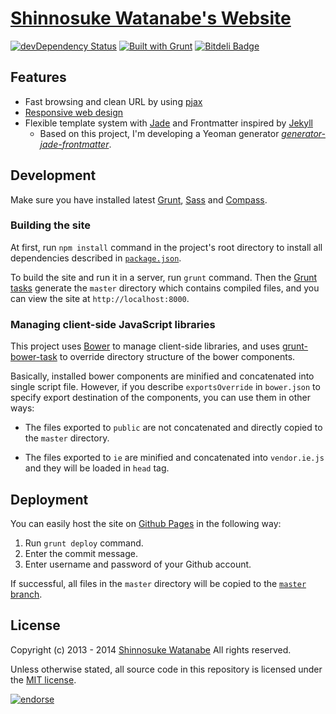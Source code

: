 # [Shinnosuke Watanabe's Website](http://shinnn.github.io)

[![devDependency Status](https://david-dm.org/shinnn/shinnn.github.io/dev-status.png)](https://david-dm.org/shinnn/shinnn.github.io#info=devDependencies)
[![Built with Grunt](https://cdn.gruntjs.com/builtwith.png)](http://gruntjs.com/)
[![Bitdeli Badge](https://d2weczhvl823v0.cloudfront.net/shinnn/shinnn.github.io/trend.png)](https://bitdeli.com/free "Bitdeli Badge")

## Features

* Fast browsing and clean URL by using [pjax](https://github.com/defunkt/jquery-pjax/)
* [Responsive web design](http://en.wikipedia.org/wiki/Responsive_web_design)
* Flexible template system with [Jade](http://jade-lang.com/) and Frontmatter inspired by [Jekyll](http://jekyllrb.com/)
  * Based on this project, I'm developing a Yeoman generator *[generator-jade-frontmatter](https://github.com/shinnn/generator-jade-frontmatter)*.

## Development

Make sure you have installed latest [Grunt](http://gruntjs.com/), [Sass](http://sass-lang.com/) and [Compass](http://compass-style.org/).

### Building the site

At first, run `npm install` command in the project's root directory to install all dependencies described in [`package.json`](./package.json).

To build the site and run it in a server, run `grunt` command. Then the [Grunt tasks](./Gruntfile.coffee) generate the `master` directory which contains compiled files, and you can view the site at `http://localhost:8000`.

### Managing client-side JavaScript libraries

This project uses [Bower](http://bower.io/) to manage client-side libraries, and uses [grunt-bower-task](https://github.com/yatskevich/grunt-bower-task) to override directory structure of the bower components.

Basically, installed bower components are minified and concatenated into single script file. However, if you describe `exportsOverride` in `bower.json` to specify export destination of the components, you can use them in other ways:

* The files exported to `public` are not concatenated and directly copied to the `master` directory.

* The files exported to `ie` are minified and concatenated into `vendor.ie.js` and they will be loaded in `head` tag.

## Deployment

You can easily host the site on [Github Pages](http://pages.github.com/) in the following way:

1. Run `grunt deploy` command.
2. Enter the commit message.
3. Enter username and password of your Github account.

If successful, all files in the `master` directory will be copied to the [`master` branch](https://github.com/shinnn/shinnn.github.io/tree/master).

## License

Copyright (c) 2013 - 2014 [Shinnosuke Watanabe](https://github.com/shinnn) All rights reserved.

Unless otherwise stated, all source code in this repository is licensed under the [MIT license](http://opensource.org/licenses/mit-license.php).

[![endorse](https://api.coderwall.com/shinnn/endorsecount.png)](https://coderwall.com/shinnn)
